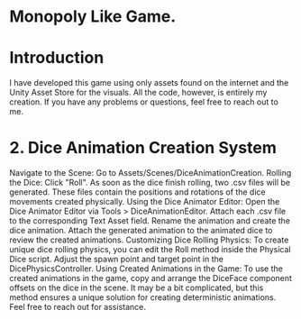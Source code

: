 # Monopoly Like Game.

# Introduction
I have developed this game using only assets found on the internet and the Unity Asset Store for the visuals. All the code, however, is entirely my creation. If you have any problems or questions, feel free to reach out to me.

# 2. Dice Animation Creation System
Navigate to the Scene:
Go to Assets/Scenes/DiceAnimationCreation.
Rolling the Dice:
Click "Roll".
As soon as the dice finish rolling, two .csv files will be generated. These files contain the positions and rotations of the dice movements created physically.
Using the Dice Animator Editor:
Open the Dice Animator Editor via Tools > DiceAnimationEditor.
Attach each .csv file to the corresponding Text Asset field.
Rename the animation and create the dice animation.
Attach the generated animation to the animated dice to review the created animations.
Customizing Dice Rolling Physics:
To create unique dice rolling physics, you can edit the Roll method inside the Physical Dice script.
Adjust the spawn point and target point in the DicePhysicsController.
Using Created Animations in the Game:
To use the created animations in the game, copy and arrange the DiceFace component offsets on the dice in the scene.
It may be a bit complicated, but this method ensures a unique solution for creating deterministic animations.
Feel free to reach out for assistance.

